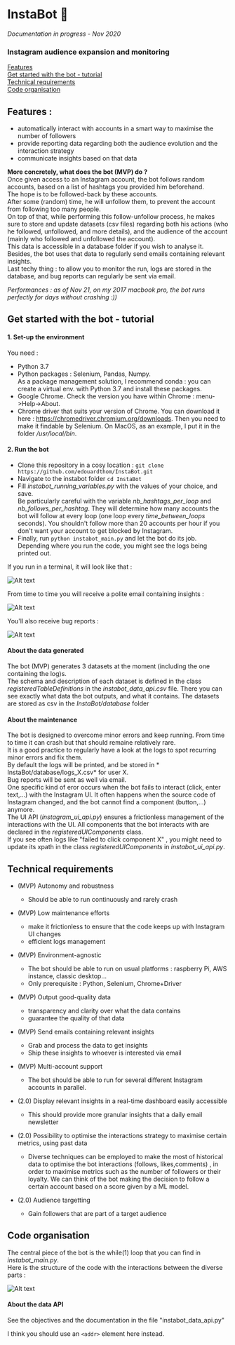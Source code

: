 # InstaBot 🤖  
  
*Documentation in progress - Nov 2020*
  
### Instagram audience expansion and monitoring  
  
[Features](#part1)  
[Get started with the bot - tutorial](#part3)  
[Technical requirements](#part2)  
[Code organisation](#part4)  
   
## Features :  
* automatically interact with accounts in a smart way to maximise the number of followers 
* provide reporting data regarding both the audience evolution and the interaction strategy 
* communicate insights based on that data  
   
**More concretely, what does the bot (MVP) do ?**  
Once given access to an Instagram account, the bot follows random accounts, based on a list of hashtags you provided him beforehand.  
The hope is to be followed-back by these accounts.      
After some (random) time, he will unfollow them, to prevent the account from following too many people.  
On top of that, while performing this follow-unfollow process, he makes sure to store and update datasets (csv files) regarding both his actions (who he followed, unfollowed, and more details), and the audience of the account (mainly who followed and unfollowed the account).  
This data is accessible in a database folder if you wish to analyse it.  
Besides, the bot uses that data to regularly send emails containing relevant insights.  
Last techy thing : to allow you to monitor the run, logs are stored in the database, and bug reports can regularly be sent via email.  
  
*Performances : as of Nov 21, on my 2017 macbook pro,  the bot runs perfectly for days without crashing :))*
  
## Get started with the bot - tutorial  
#### 1. Set-up the environment 
You need :  
* Python 3.7
* Python packages : Selenium, Pandas, Numpy.  
  As a package management solution, I recommend conda : you can create a virtual env. with Python 3.7 and install these packages.
* Google Chrome. Check the version you have within Chrome : menu->Help->About.
* Chrome driver that suits your version of Chrome. You can download it here : https://chromedriver.chromium.org/downloads. Then you need to make it findable by Selenium. On MacOS, as an example, I put it in the folder */usr/local/bin*.  
#### 2. Run the bot
* Clone this repository in a cosy location : `git clone https://github.com/edouardthom/InstaBot.git`
* Navigate to the instabot folder `cd InstaBot`  
* Fill *instabot_running_variables.py* with the values of your choice, and save.  
  Be particularly careful with the variable *nb_hashtags_per_loop* and *nb_follows_per_hashtag*. They will determine how many accounts the bot will follow at every loop (one loop every *time_between_loops* seconds). You shouldn't follow more than 20 accounts per hour if you don't want your account to get blocked by Instagram.  
* Finally, run `python instabot_main.py` and let the bot do its job. Depending where you run the code, you might see the logs being printed out.    
  
If you run in a terminal, it will look like that :  
  
![Alt text](/documentation/screenshot_terminal.png?raw=true)  
  
From time to time you will receive a polite email containing insights :  

![Alt text](/documentation/screenshot_insights_email.png?raw=true)   
  
You'll also receive bug reports :  

![Alt text](/documentation/screenshot_bug_report.png?raw=true)  
   
#### About the data generated  
The bot (MVP) generates 3 datasets at the moment (including the one containing the log)s.  
The schema and description of each dataset is defined in the class *registeredTableDefinitions* in the *instabot_data_api.csv* file. There you can see exactly what data the bot outputs, and what it contains.
The datasets are stored as csv in the *InstaBot/database* folder
#### About the maintenance  
The bot is designed to overcome minor errors and keep running. From time to time it can crash but that should remaine relatively rare.    
It is a good practice to regularly have a look at the logs to spot recurring minor errors and fix them.  
By default the logs will be printed, and be stored in * InstaBot/database/logs_X.csv* for user X.  
Bug reports will be sent as well via email.  
One specific kind of eror occurs when the bot fails to interact (click, enter text,...) with the Instagram UI. It often happens when the source code of Instagram changed, and the bot cannot find a component (button,...) anymore.  
The UI API (*instagram_ui_api.py*) ensures a frictionless management of the interactions with the UI. All components that the bot interacts with are declared in the *registeredUIComponents* class.  
If you see often logs like "failed to click component X" , you might need to update its xpath in the class *registeredUIComponents* in *instabot_ui_api.py*.
   
## Technical requirements    
* (MVP) Autonomy and robustness 
  * Should be able to run continuously and rarely crash 
* (MVP) Low maintenance efforts  
  * make it frictionless to ensure that the code keeps up with Instagram UI changes 
  * efficient logs management
* (MVP) Environment-agnostic  
  * The bot should be able to run on usual platforms : raspberry Pi, AWS instance, classic desktop...
  * Only prerequisite : Python, Selenium, Chrome+Driver
* (MVP) Output good-quality data  
  * transparency and clarity over what the data contains  
  * guarantee the quality of that data 
* (MVP) Send emails containing relevant insights
  * Grab and process the data to get insights
  * Ship these insights to whoever is interested via email
* (MVP) Multi-account support
  * The bot should be able to run for several different Instagram accounts in parallel.
   
* (2.0) Display relevant insights in a real-time dashboard easily accessible
  * This should provide more granular insights that a daily email newsletter
* (2.0) Possibility to optimise the interactions strategy to maximise certain metrics, using past data 
  * Diverse techniques can be employed to make the most of historical data to optimise the bot interactions (follows, likes,comments) , in order to maximise metrics such as the number of followers or their loyalty. We can think of the bot making the decision to follow a certain account based on a score given by a ML model.
* (2.0) Audience targetting
  * Gain followers that are part of a target audience
      
## Code organisation   
The central piece of the bot is the while(1) loop that you can find in *instabot_main.py*.  
Here is the structure of the code with the interactions between the diverse parts :  
   
![Alt text](/documentation/code_structure.png?raw=true "Structure of the code")
     
#### About the data API  
See the objectives and the documentation in the file "instabot_data_api.py"
    
I think you should use an
`<addr>` element here instead.
